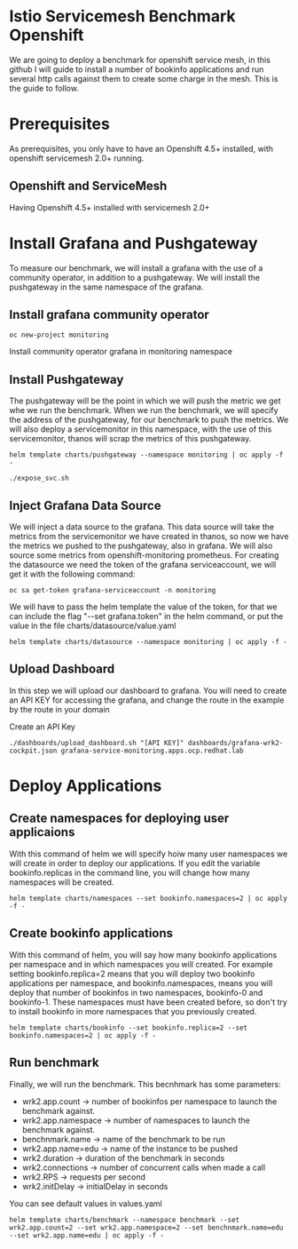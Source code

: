 # Istio Servicemesh Benchmark Openshift

We are going to deploy a benchmark for openshift service mesh, in this github I will guide to install a number of bookinfo applications and run several http calls against them to create some charge in the mesh. This is the guide to follow.

# Prerequisites

As prerequisites, you only have to have an Openshift 4.5+ installed, with openshift servicemesh 2.0+ running.

## Openshift and ServiceMesh

Having Openshift 4.5+ installed with servicemesh 2.0+

# Install Grafana and Pushgateway

To measure our benchmark, we will install a grafana with the use of a community operator, in addition to a pushgateway. We will install the pushgateway in the same namespace of the grafana.

## Install grafana community operator

```shell
oc new-project monitoring
```

Install community operator grafana in monitoring namespace

## Install Pushgateway

The pushgateway will be the point in which we will push the metric we get whe we run the benchmark. When we run the benchmark, we will specify the address of the pushgateway, for our benchmark to push the metrics. We will also deploy a servicemonitor in this namespace, with the use of this servicemonitor, thanos will scrap the metrics of this pushgateway.

```shell
helm template charts/pushgateway --namespace monitoring | oc apply -f -
```

```shell
./expose_svc.sh
```

## Inject Grafana Data Source

We will inject a data source to the grafana. This data source will take the metrics from the servicemonitor we have created in thanos, so now we have the metrics we pushed to the pushgateway, also in grafana. We will also source some metrics from openshift-monitoring prometheus. For creating the datasource we need the token of the grafana serviceaccount, we will get it with the following command:

```shell
oc sa get-token grafana-serviceaccount -n monitoring
```

We will have to pass the helm template the value of the token, for that we can include the flag "--set grafana.token" in the helm command, or put the value in the file charts/datasource/value.yaml

```shell
helm template charts/datasource --namespace monitoring | oc apply -f -
```

## Upload Dashboard

In this step we will upload our dashboard to grafana. You will need to create an API KEY for accessing the grafana, and change the route in the example by the route in your domain

Create an API Key

```shell
./dashboards/upload_dashboard.sh "[API KEY]" dashboards/grafana-wrk2-cockpit.json grafana-service-monitoring.apps.ocp.redhat.lab
```

# Deploy Applications

## Create namespaces for deploying user applicaions

With this command of helm  we will specify hoiw many user namespaces we will create in order to deploy our applications. If you edit the variable bookinfo.replicas in the command line, you will change how many namespaces will be created.

```shell
helm template charts/namespaces --set bookinfo.namespaces=2 | oc apply -f -
```

## Create bookinfo applications

With this command of helm, you will say how many bookinfo applications per namespace and in which namespaces you will created. For example setting bookinfo.replica=2 means that you will deploy two bookinfo applications per namespace, and bookinfo.namespaces, means you will deploy that number of bookinfos in two namespaces, bookinfo-0 and bookinfo-1. These namespaces must have been created before, so don't try to install bookinfo in more namespaces that you previously created.

```shell
helm template charts/bookinfo --set bookinfo.replica=2 --set bookinfo.namespaces=2 | oc apply -f -
```

## Run benchmark

Finally, we will run the benchmark. This becnhmark has some parameters:

- wrk2.app.count -> number of bookinfos per namespace to launch the benchmark against.
- wrk2.app.namespace -> number of namespaces to launch the benchmark against.
- benchnmark.name -> name of the benchmark to be run
- wrk2.app.name=edu -> name of the instance to be pushed
- wrk2.duration -> duration of the benchmark in seconds
- wrk2.connections -> number of concurrent calls when made a call
- wrk2.RPS -> requests per second
- wrk2.initDelay -> initialDelay in seconds

You can see default values in values.yaml

```shell
helm template charts/benchmark --namespace benchmark --set wrk2.app.count=2 --set wrk2.app.namespace=2 --set benchnmark.name=edu --set wrk2.app.name=edu | oc apply -f -
```

